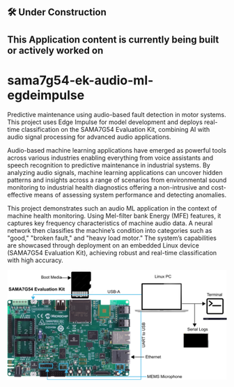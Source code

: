 ## 🛠️ Under Construction  
## This Application content is currently being built or actively worked on


# sama7g54-ek-audio-ml-egdeimpulse
Predictive maintenance using audio-based fault detection in motor systems. This project uses Edge Impulse for model development and deploys real-time classification on the SAMA7G54 Evaluation Kit, combining AI with audio signal processing for advanced audio applications.

Audio-based machine learning applications have emerged as powerful tools across various industries enabling everything from voice assistants and speech recognition to predictive maintenance in industrial systems. By analyzing audio signals, machine learning applications can uncover hidden patterns and insights across a range of scenarios from environmental sound monitoring to industrial health diagnostics offering a non-intrusive and cost-effective means of assessing system performance and detecting anomalies.

This project demonstrates such an audio ML application in the context of machine health monitoring. Using Mel-filter bank Energy (MFE) features, it captures key frequency characteristics of machine audio data. A neural network then classifies the machine’s condition into categories such as "good," "broken fault," and "heavy load motor." The system’s capabilities are showcased through deployment on an embedded Linux device (SAMA7G54 Evaluation Kit), achieving robust and real-time classification with high accuracy.

![Set-up](Hardware%20Setup%20SAMA7G54.png)

